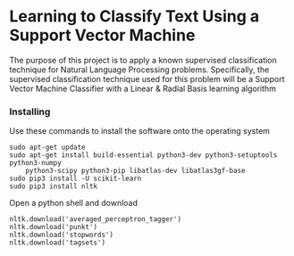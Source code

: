 # Learning to Classify Text Using a Support Vector Machine

The purpose of this project is to apply a known supervised classification technique
for Natural Language Processing problems. Specifically, the supervised
classification technique used for this problem will be a 
Support Vector Machine Classifier with a Linear & Radial Basis
learning algorithm

### Installing

Use these commands to install the software onto the operating system

```
sudo apt-get update
sudo apt-get install build-essential python3-dev python3-setuptools python3-numpy 
    python3-scipy python3-pip libatlas-dev libatlas3gf-base
sudo pip3 install -U scikit-learn
sudo pip3 install nltk

```

Open a python shell and download

```
nltk.download('averaged_perceptron_tagger')
nltk.download('punkt')
nltk.download('stopwords')
nltk.download('tagsets')

```